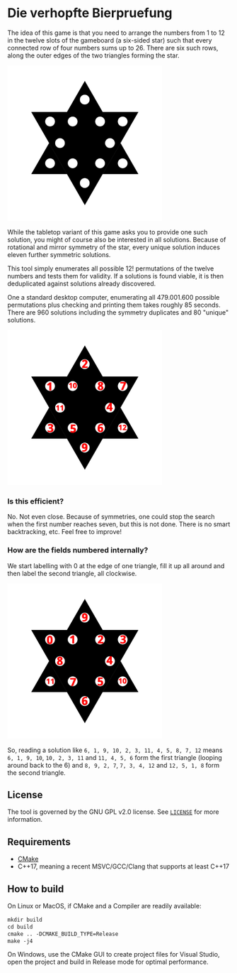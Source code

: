 # Die verhopfte Bierpruefung

The idea of this game is that you need to arrange the numbers from 1 to 12 in the twelve slots of the gameboard (a six-sided star) such that every connected row of four numbers sums up to 26.
There are six such rows, along the outer edges of the two triangles forming the star.

<img src="/Gameboard.png?raw=true" width="350" alt="The gameboard">

While the tabletop variant of this game asks you to provide one such solution, you might of course also be interested in all solutions.
Because of rotational and mirror symmetry of the star, every unique solution induces eleven further symmetric solutions.

This tool simply enumerates all possible 12! permutations of the twelve numbers and tests them for validity.
If a solutions is found viable, it is then deduplicated against solutions already discovered.

One a standard desktop computer, enumerating all 479.001.600 possible permutations plus checking and printing them takes roughly 85 seconds.
There are 960 solutions including the symmetry duplicates and 80 "unique" solutions.

<img src="/OneSolution.png?raw=true" width="350" alt="One possible solution">

### Is this efficient?
No. Not even close. Because of symmetries, one could stop the search when the first number reaches seven, but this is not done.
There is no smart backtracking, etc.
Feel free to improve!

### How are the fields numbered internally?
We start labelling with 0 at the edge of one triangle, fill it up all around and then label the second triangle, all clockwise.

<img src="/Numbering.png?raw=true" width="350" alt="One possible solution">

So, reading a solution like `6, 1, 9, 10, 2, 3, 11, 4, 5, 8, 7, 12` means `6, 1, 9, 10`, `10, 2, 3, 11` and `11, 4, 5, 6` form the first triangle (looping around back to the 6) and `8, 9, 2, 7`, `7, 3, 4, 12` and `12, 5, 1, 8` form the second triangle.

## License
The tool is governed by the GNU GPL v2.0 license. See [`LICENSE`](LICENSE) for more information.

## Requirements
 - [CMake](https://cmake.org/)
 - C++17, meaning a recent MSVC/GCC/Clang that supports at least C++17
 
## How to build

On Linux or MacOS, if CMake and a Compiler are readily available:
```
mkdir build
cd build
cmake .. -DCMAKE_BUILD_TYPE=Release
make -j4
```

On Windows, use the CMake GUI to create project files for Visual Studio, open the project and build in Release mode for optimal performance.
